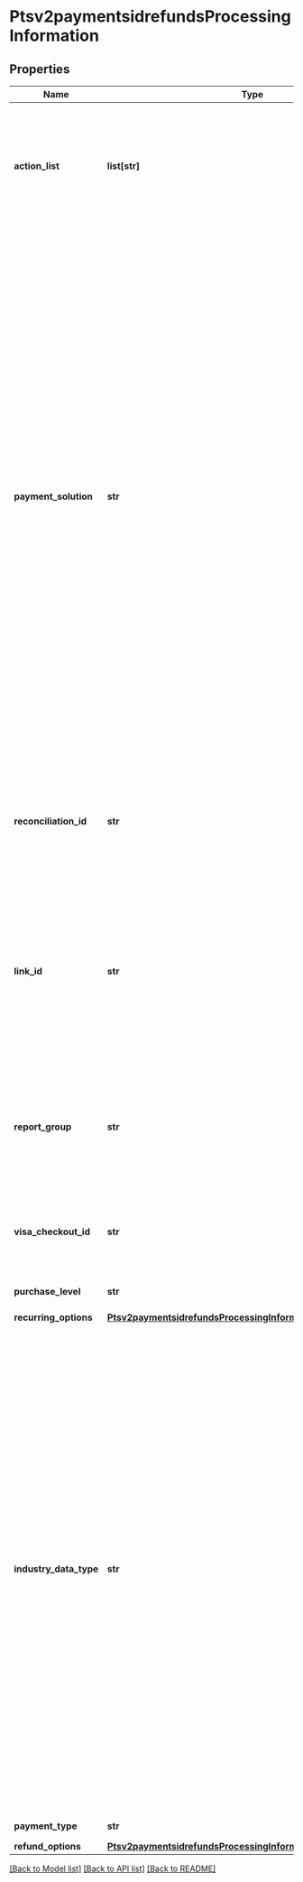 # Ptsv2paymentsidrefundsProcessingInformation

## Properties
Name | Type | Description | Notes
------------ | ------------- | ------------- | -------------
**action_list** | **list[str]** | Array of actions (one or more) to be included in the payment to invoke bundled services along with payment status.  Possible values are one or more of follows:   - &#x60;AP_REFUND&#x60;: Use this when Alternative Payment Refund service is requested.  | [optional] 
**payment_solution** | **str** | Type of digital payment solution for the transaction. Possible Values:   - &#x60;visacheckout&#x60;: Visa Checkout. This value is required for Visa Checkout transactions. For details, see &#x60;payment_solution&#x60; field description in [Visa Checkout Using the SCMP API.](https://apps.cybersource.com/library/documentation/dev_guides/VCO_SCMP_API/html/)  - &#x60;001&#x60;: Apple Pay.  - &#x60;004&#x60;: Cybersource In-App Solution.  - &#x60;005&#x60;: Masterpass. This value is required for Masterpass transactions on OmniPay Direct. For details, see \&quot;Masterpass\&quot; in the [Credit Card Services Using the SCMP API Guide.](https://apps.cybersource.com/library/documentation/dev_guides/CC_Svcs_SCMP_API/html/)  - &#x60;006&#x60;: Android Pay.  - &#x60;007&#x60;: Chase Pay.  - &#x60;008&#x60;: Samsung Pay.  - &#x60;012&#x60;: Google Pay.  - &#x60;013&#x60;: Cybersource P2PE Decryption  - &#x60;014&#x60;: Mastercard credential on file (COF) payment network token. Returned in authorizations that use a payment network token associated with a TMS token.  - &#x60;015&#x60;: Visa credential on file (COF) payment network token. Returned in authorizations that use a payment network token associated with a TMS token.  - &#x60;027&#x60;: Click to Pay.  | [optional] 
**reconciliation_id** | **str** | Please check with Cybersource customer support to see if your merchant account is configured correctly so you can include this field in your request. * For Payouts: max length for FDCCompass is String (22).  | [optional] 
**link_id** | **str** | Value that links the current authorization request to the original authorization request. Set this value to the ID that was returned in the reply message from the original authorization request.  This value is used for:  - Partial authorizations - Split shipments  For details, see &#x60;link_to_request&#x60; field description in [Credit Card Services Using the SCMP API.](https://apps.cybersource.com/library/documentation/dev_guides/CC_Svcs_SCMP_API/html/)  | [optional] 
**report_group** | **str** | Attribute that lets you define custom grouping for your processor reports. This field is supported only for **Worldpay VAP**.  For details, see &#x60;report_group&#x60; field description in [Credit Card Services Using the SCMP API.](https://apps.cybersource.com/library/documentation/dev_guides/CC_Svcs_SCMP_API/html/)  | [optional] 
**visa_checkout_id** | **str** | Identifier for the **Visa Checkout** order. Visa Checkout provides a unique order ID for every transaction in the Visa Checkout **callID** field.  | [optional] 
**purchase_level** | **str** | Set this field to 3 to indicate that the request includes Level III data. | [optional] 
**recurring_options** | [**Ptsv2paymentsidrefundsProcessingInformationRecurringOptions**](Ptsv2paymentsidrefundsProcessingInformationRecurringOptions.md) |  | [optional] 
**industry_data_type** | **str** | Indicates that the transaction includes industry-specific data.  Possible Values: - &#x60;airline&#x60; - &#x60;restaurant&#x60; - &#x60;lodging&#x60; - &#x60;auto_rental&#x60; - &#x60;transit&#x60; - &#x60;healthcare_medical&#x60; - &#x60;healthcare_transit&#x60; - &#x60;transit&#x60;  #### Card Present, Airlines and Auto Rental You must set this field to &#x60;airline&#x60; in order for airline data to be sent to the processor. For example, if this field is not set to &#x60;airline&#x60; or is not included in the request, no airline data is sent to the processor.  You must set this field to &#x60;restaurant&#x60; in order for restaurant data to be sent to the processor. When this field is not set to &#x60;restaurant&#x60; or is not included in the request, no restaurant data is sent to the processor.  You must set this field to &#x60;auto_rental&#x60; in order for auto rental data to be sent to the processor. For example, if this field is not set to &#x60;auto_rental&#x60; or is not included in the request, no auto rental data is sent to the processor.  Restaurant data is supported only on CyberSource through VisaNet.  | [optional] 
**payment_type** | **str** | Identifier for the payment type | [optional] 
**refund_options** | [**Ptsv2paymentsidrefundsProcessingInformationRefundOptions**](Ptsv2paymentsidrefundsProcessingInformationRefundOptions.md) |  | [optional] 

[[Back to Model list]](../README.md#documentation-for-models) [[Back to API list]](../README.md#documentation-for-api-endpoints) [[Back to README]](../README.md)


